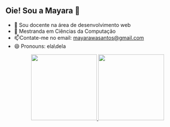 ## Oie! Sou a Mayara 👋
- 🔭  Sou docente na área de desenvolvimento web
- 🌱  Mestranda em Ciências da Computação
- 📫Contate-me no email: mayarawasantos@gmail.com
- 😄 Pronouns: ela\dela

<div align="center">
  <a href="https://github.com/MayaraWSantos">
  <img height="180em" src="https://github-readme-stats.vercel.app/api?username=MayaraWSantos&show_icons=true&theme=dracula&include_all_commits=true&count_private=true"/>
  <img height="180em" src="https://github-readme-stats.vercel.app/api/top-langs/?username=MayaraWSantos&layout=compact&langs_count=7&theme=dracula"/>
</div>
